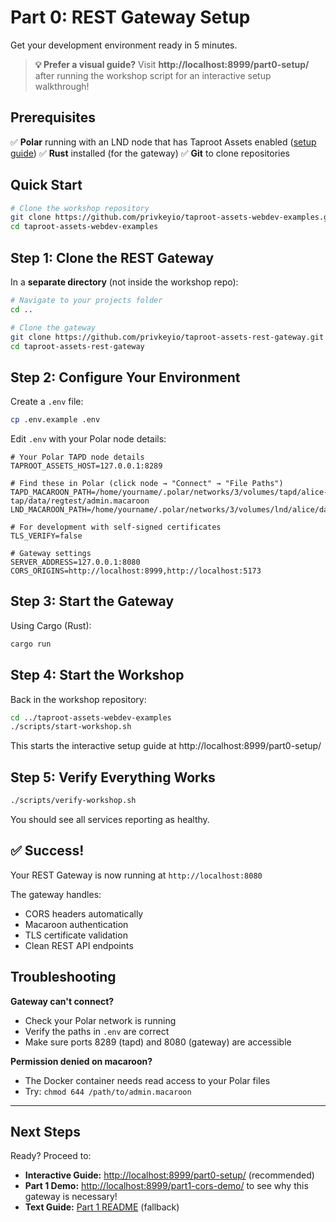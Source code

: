 # Part 0: REST Gateway Setup

Get your development environment ready in 5 minutes.

> **💡 Prefer a visual guide?** Visit **http://localhost:8999/part0-setup/** after running the workshop script for an interactive setup walkthrough!

## Prerequisites

✅ **Polar** running with an LND node that has Taproot Assets enabled ([setup guide](https://docs.lightning.engineering/lightning-network-tools/taproot-assets/polar))
✅ **Rust** installed (for the gateway)
✅ **Git** to clone repositories

## Quick Start

```bash
# Clone the workshop repository
git clone https://github.com/privkeyio/taproot-assets-webdev-examples.git
cd taproot-assets-webdev-examples
```

## Step 1: Clone the REST Gateway

In a **separate directory** (not inside the workshop repo):

```bash
# Navigate to your projects folder
cd ..

# Clone the gateway
git clone https://github.com/privkeyio/taproot-assets-rest-gateway.git
cd taproot-assets-rest-gateway
```

## Step 2: Configure Your Environment

Create a `.env` file:

```bash
cp .env.example .env
```

Edit `.env` with your Polar node details:

```env
# Your Polar TAPD node details
TAPROOT_ASSETS_HOST=127.0.0.1:8289

# Find these in Polar (click node → "Connect" → "File Paths")
TAPD_MACAROON_PATH=/home/yourname/.polar/networks/3/volumes/tapd/alice-tap/data/regtest/admin.macaroon
LND_MACAROON_PATH=/home/yourname/.polar/networks/3/volumes/lnd/alice/data/chain/bitcoin/regtest/admin.macaroon

# For development with self-signed certificates
TLS_VERIFY=false

# Gateway settings
SERVER_ADDRESS=127.0.0.1:8080
CORS_ORIGINS=http://localhost:8999,http://localhost:5173
```

## Step 3: Start the Gateway

Using Cargo (Rust):
```bash
cargo run
```

## Step 4: Start the Workshop

Back in the workshop repository:

```bash
cd ../taproot-assets-webdev-examples
./scripts/start-workshop.sh
```

This starts the interactive setup guide at http://localhost:8999/part0-setup/

## Step 5: Verify Everything Works

```bash
./scripts/verify-workshop.sh
```

You should see all services reporting as healthy.

## ✅ Success!

Your REST Gateway is now running at `http://localhost:8080`

The gateway handles:
- CORS headers automatically
- Macaroon authentication
- TLS certificate validation
- Clean REST API endpoints

## Troubleshooting

**Gateway can't connect?**
- Check your Polar network is running
- Verify the paths in `.env` are correct
- Make sure ports 8289 (tapd) and 8080 (gateway) are accessible

**Permission denied on macaroon?**
- The Docker container needs read access to your Polar files
- Try: `chmod 644 /path/to/admin.macaroon`

---

## Next Steps

Ready? Proceed to:
- **Interactive Guide:** [http://localhost:8999/part0-setup/](http://localhost:8999/part0-setup/) (recommended)
- **Part 1 Demo:** [http://localhost:8999/part1-cors-demo/](http://localhost:8999/part1-cors-demo/) to see why this gateway is necessary!
- **Text Guide:** [Part 1 README](../part1-cors-demo/README.md) (fallback)